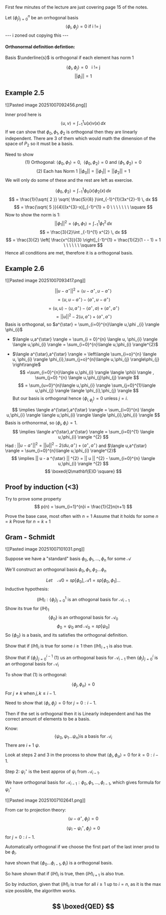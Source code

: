 First few minutes of the lecture are just covering page 15 of the notes.

Let $(\phi _{j})_{j=0}^{n}$ be an orrhogonal basis
$$
\langle \phi_{i},\phi _{j} \rangle = 0 \text{   if i != j}
$$
--- i zoned out copying this ---

#### Orthonormal definition defintion:

Basis $\underline{s}$ is orthogonal if each element has norm 1

$$
\langle \phi _{i},\phi _{j} \rangle  = 0 \ \ \ \text{i != j}
$$
$$
|| \phi _{i} || =1
$$
## Example 2.5

![[Pasted image 20251007092456.png]]

Inner prod here is
$$
\langle u,v \rangle = \int _{-1}^{1}u(x)v(x) \, dx
$$
If we can show that $\phi_{0},\phi_{1},\phi_{2}$ is orthogonal then they are linearly independent. There are 3 of them which would math the dimension of the space of $P_{2}$ so it must be a basis.

Need to show
$$
\text{(1) Orthogonal:  } \langle \phi_{0},\phi_{1} \rangle =0, \ \  \langle \phi_{0},\phi_{2} \rangle = 0 \text{ and } \langle \phi_{1},\phi_{2} \rangle =0
$$
$$
\text{(2) Each has Norm 1 } || \phi_{0} || = || \phi_{1} || = || \phi_{2} || = 1 
$$
We will only do some of these and the rest are left as exercise.

$$
\langle \phi_{0},\phi_{2} \rangle = \int_{-1}^{1} \phi_{0}(x)\phi_{2}(x) \, dx 
$$
$$
= \frac{1}{\sqrt{ 2 }} \sqrt{ \frac{5}{8} }\int_{-1}^{1}(3x^{2}-1)  \, dx 
$$
$$
= \frac{\sqrt{ 5 }}{4}[(x^{3}-x)]_{-1}^{1} = 0 \ \ \ \ \ \ \ \square
$$
Now to show the norm is 1:
$$
|| \phi_{1} ||^{2} = \langle \phi_{1},\phi_{1} \rangle = \int _{-1}^{1} \phi_{1}^{2} \, dx
$$
$$
= \frac{3}{2}\int _{-1}^{1} x^{2} \, dx
$$
$$
= \frac{3}{2} \left[ \frac{x^{3}}{3} \right]_{-1}^{1} = \frac{1}{2}(1 - - 1) = 1  \ \ \ \ \ \ \square
$$
Hence all conditions are met, therefore it is a orthogonal basis.

## Example 2.6

![[Pasted image 20251007093417.png]]

$$
|| u-a^{\star} ||^{2} = \langle u-a^{\star}, u - a ^{ \star} \rangle
$$
$$
= \langle u, u - a ^{ \star} \rangle  - \langle a^{\star}, u - a ^{ \star} \rangle
$$
$$
= \langle u,u \rangle - \langle u, a ^{ \star} \rangle - \langle a^{\star},a \rangle + \langle a^{\star},a^{\star} \rangle
$$
$$
= || u || ^{2} - 2 \langle u,a^{\star} \rangle + \langle a ^{ \star}, a ^{ \star} \rangle
$$
Basis is orthogonal, so $a^{\star} = \sum_{i=0}^{n}\langle u,\phi _{i} \rangle \phi_{i}$

 - $\langle u,a^{\star} \rangle = \sum_{i = 0}^{n} \langle u, \phi_{i} \rangle \langle u,\phi_{i} \rangle = \sum_{i=0}^{n}\langle u,\phi_{i} \rangle^{2}$


 - $\langle a^{\star},a^{\star} \rangle = \left\langle  \sum_{i=o}^{n} \langle u, \phi_{i} \rangle \phi_{i},\sum_{j=o}^{n}\langle u,\phi_{j} \rangle\phi_{j}  \right\rangle$
  $$
=\sum_{i=0}^{n}\langle u,\phi_{i} \rangle \langle \phi)i \rangle , \sum_{j=0} ^{n} \langle u,\phi_{j}\phi_{j} \rangle 
$$
$$
= \sum_{u=0}^{n}\langle u,\phi_{i} \rangle \sum_{j=0}^{1}\langle u,\phi_{j} \rangle \langle \phi_{i},\phi_{j} \rangle  
$$
But our basis is orthogonal hence $\langle \phi_{i,\phi_{j}} \rangle =0$ unless $j=i$.

$$
\implies \langle a^{\star},a^{\star} \rangle = \sum_{i=0}^{n} \langle u,\phi_{i} \rangle \langle u,\phi_{i} \rangle \langle \phi_{i},\phi_{i} \rangle 
$$
Basis is orthonormal, so $\langle \phi_{i},\phi_{i} \rangle =1$.
$$
\implies \langle a^{\star},a^{\star} \rangle = \sum_{i=0}^{1} \langle u,\phi_{i} \rangle ^{2}
$$
Had : $|| u-a^{\star} ||^{2}=|| u ||^{2}-2\langle du,a^{\star} \rangle + \langle a^{\star}, a^{\star} \rangle$ and $\langle u,a^{\star} \rangle = \sum_{i=0}^{n}\langle u,\phi_{i} \rangle^{2}$
$$
\implies || u - a ^{\star} || ^{2} = || u || ^{2} - \sum_{i=0}^{n} \langle u,\phi_{i} \rangle ^{2}
$$
$$
\boxed{Q\mathbf{E}D \square}
$$
## Proof by induction (<3)

Try to prove some property $$
p(n) = \sum_{i=1}^{n}i = \frac{1}{2}n(n+1)
$$

Prove the base case, most often with $n=1$
Assume that it holds for some $n = k$
Prove for $n = k+1$


## Gram - Schmidt

![[Pasted image 20251007101031.png]]

Suppose we have a "standard" basis $\phi_{0},\phi_{1},\dots,\phi_{n}$ for some $\mathcal{A}$

We'll construct an orthogonal basis $\phi_{0},\phi_{1},\phi_{2}\dots \phi_{n}$

$$
Let\ \ \ \  \mathcal{A}0 = sp[\phi_{0}], \mathcal{A}1 = sp[\phi_{0},\phi_{1}]\dots
$$
Inductive hypothesis:

$$
(IH)_{i} : \{ \phi_{j} \}_{j=0}^{1} \text{   is an othogonal basis for } \mathcal{A}_{i-1}
$$
Show its true for $(IH)_{1}$
$$
\{ \phi_{0} \} \text{ is an orthogonal basis for } \mathcal{A}_{0}
$$
$$
\phi_{0} = \psi_{0} \text{ and } \mathcal{A}_{0} = sp[\psi_{0}]
$$
So $\{ \phi_{0} \}$ is a basis, and its satisfies the orthogonal definition.

Show that if $(IH)_{i}$ is true for some $i \geq 1$ then $(IH)_{i+1}$ is also true.

Show that if $\{ \phi_{j} \}_{j=0}^{i-1}$ (1) us an orthogonal basis for $\mathcal{A}_{i-1}$ then $\{ \phi_{j} \}_{j=0}^{i}$ is an orthogonal basis for $\mathcal{A}_{i}$

To show that (1) is orthogonal:

$$
\langle \phi_{j},\phi_{\alpha} \rangle = 0
$$
For $j\neq k$ when $j,k \leq i-1$.

Need to show that $\langle \phi_{i},\phi_{j} \rangle = 0$ for $j=0: i -1$.

Then if the set is orthogonal then it is Linearly independent and has the correct amount of elements to be a basis.

Know:
$$
\{ \psi_{0}, \psi_{1}\dots \psi_{n} \} \text{is a basis for } \mathcal{A}_{i}
$$
There are $i+1$ $\psi$.

Look at steps 2 and 3 in the process to show that $\langle \phi_{i}, \phi_{\alpha} \rangle = 0$ for $k = 0: i-1$.

Step 2: $\psi _{i}^{\star}$ is the best approx of $\psi_{i}$ from $\mathcal{A}_{i-1}$.

We have orthogonal basis for $\mathcal{A}_{i-1} : \phi_{0},\phi_{1},\dots,\phi_{i-1}$, which gives formula for $\psi_{i}^{\star}$

![[Pasted image 20251007102641.png]]

From car to projection theory: $$
\langle u-a^{\star},\phi_{j} \rangle =0
$$
$$
\langle \psi_{i}-\psi_{i}^{\star}, \phi_{j} \rangle = 0
$$
for $j =0 : i-1$.

Automatically orthogonal if we choose the first part of the last inner prod to be $\phi_{i}$.

have shown that $\{ \phi_{0}\dots \phi_{i-1},\phi_{i} \}$ is a orthogonal basis.


So have shown that if $(IH)_{i}$ is true, then $(IH)_{i+1}$ is also true. 

So by induction, given that $(IH)_{i}$ is true for all $i \geq 1$ up to $i = n$, as it is the max size possible, the algorithm works.

$$
\boxed{QED}
$$
---

